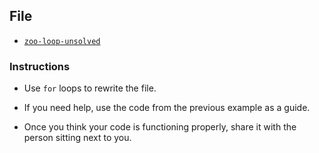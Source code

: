 ## File

* [`zoo-loop-unsolved`](unsolved/zoo_loop_unsolved.html)

### Instructions

* Use `for` loops to rewrite the file.

* If you need help, use the code from the previous example as a guide.

* Once you think your code is functioning properly, share it with the person sitting next to you.